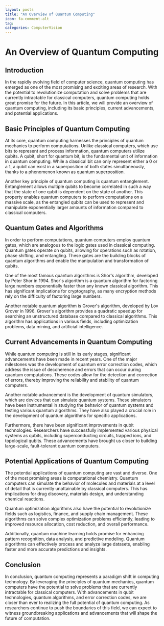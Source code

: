 ```yaml
---
layout: posts
title: "An Overview of Quantum Computing"
icon: fa-comment-alt
tag:      
categories: ComputerVision
---
```



# An Overview of Quantum Computing

## Introduction

In the rapidly evolving field of computer science, quantum computing has emerged as one of the most promising and exciting areas of research. With the potential to revolutionize computation and solve problems that are currently intractable for classical computers, quantum computing holds great promise for the future. In this article, we will provide an overview of quantum computing, including its basic principles, current advancements, and potential applications.

## Basic Principles of Quantum Computing

At its core, quantum computing harnesses the principles of quantum mechanics to perform computations. Unlike classical computers, which use bits to represent and process information, quantum computers utilize qubits. A qubit, short for quantum bit, is the fundamental unit of information in quantum computing. While a classical bit can only represent either a 0 or a 1, a qubit can exist in a superposition of both states simultaneously, thanks to a phenomenon known as quantum superposition.

Another key principle of quantum computing is quantum entanglement. Entanglement allows multiple qubits to become correlated in such a way that the state of one qubit is dependent on the state of another. This property enables quantum computers to perform computations on a massive scale, as the entangled qubits can be used to represent and manipulate exponentially larger amounts of information compared to classical computers.

## Quantum Gates and Algorithms

In order to perform computations, quantum computers employ quantum gates, which are analogous to the logic gates used in classical computing. Quantum gates operate on qubits, allowing for operations such as rotation, phase shifting, and entangling. These gates are the building blocks of quantum algorithms and enable the manipulation and transformation of qubits.

One of the most famous quantum algorithms is Shor's algorithm, developed by Peter Shor in 1994. Shor's algorithm is a quantum algorithm for factoring large numbers exponentially faster than any known classical algorithm. This has significant implications for cryptography, as many encryption methods rely on the difficulty of factoring large numbers.

Another notable quantum algorithm is Grover's algorithm, developed by Lov Grover in 1996. Grover's algorithm provides a quadratic speedup for searching an unstructured database compared to classical algorithms. This algorithm has applications in various fields, including optimization problems, data mining, and artificial intelligence.

## Current Advancements in Quantum Computing

While quantum computing is still in its early stages, significant advancements have been made in recent years. One of the major milestones was the development of quantum error correction codes, which address the issue of decoherence and errors that can occur during quantum computations. These codes allow for the detection and correction of errors, thereby improving the reliability and stability of quantum computers.

Another notable advancement is the development of quantum simulators, which are devices that can simulate quantum systems. These simulators have been instrumental in studying the behavior of quantum systems and testing various quantum algorithms. They have also played a crucial role in the development of quantum algorithms for specific applications.

Furthermore, there have been significant improvements in qubit technologies. Researchers have successfully implemented various physical systems as qubits, including superconducting circuits, trapped ions, and topological qubits. These advancements have brought us closer to building large-scale, fault-tolerant quantum computers.

## Potential Applications of Quantum Computing

The potential applications of quantum computing are vast and diverse. One of the most promising areas is computational chemistry. Quantum computers can simulate the behavior of molecules and materials at a level of detail that is currently unattainable by classical computers. This has implications for drug discovery, materials design, and understanding chemical reactions.

Quantum optimization algorithms also have the potential to revolutionize fields such as logistics, finance, and supply chain management. These algorithms can solve complex optimization problems efficiently, leading to improved resource allocation, cost reduction, and overall performance.

Additionally, quantum machine learning holds promise for enhancing pattern recognition, data analysis, and predictive modeling. Quantum algorithms can effectively process and analyze large datasets, enabling faster and more accurate predictions and insights.

## Conclusion

In conclusion, quantum computing represents a paradigm shift in computing technology. By leveraging the principles of quantum mechanics, quantum computers have the potential to solve problems that are currently intractable for classical computers. With advancements in qubit technologies, quantum algorithms, and error correction codes, we are closer than ever to realizing the full potential of quantum computing. As researchers continue to push the boundaries of this field, we can expect to witness groundbreaking applications and advancements that will shape the future of computation.